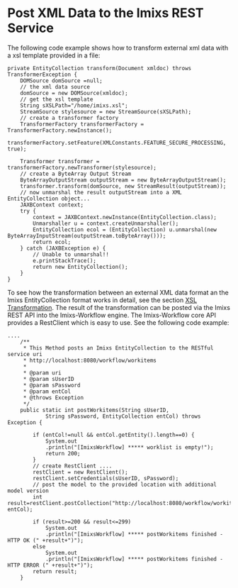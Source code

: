 # Post XML Data to the Imixs REST Service 

The following code example shows how to transform external xml data with a xsl
template provided in a file:

	private EntityCollection transform(Document xmldoc) throws TransformerException {
		DOMSource domSource =null;
		// the xml data source
		domSource = new DOMSource(xmldoc);
		// get the xsl template
		String sXSLPath="/home/imixs.xsl";
		StreamSource stylesource = new StreamSource(sXSLPath);
		// create a transformer factory
		TransformerFactory transformerFactory = TransformerFactory.newInstance();
        transformerFactory.setFeature(XMLConstants.FEATURE_SECURE_PROCESSING, true);

		Transformer transformer = transformerFactory.newTransformer(stylesource);
		// create a ByteArray Output Stream
		ByteArrayOutputStream outputStream = new ByteArrayOutputStream();
		transformer.transform(domSource, new StreamResult(outputStream));
		// now unmarshal the result outputStream into a XML EntityCollection object...
	    JAXBContext context;
		try {
			context = JAXBContext.newInstance(EntityCollection.class);
	        Unmarshaller u = context.createUnmarshaller();
	        EntityCollection ecol = (EntityCollection) u.unmarshal(new ByteArrayInputStream(outputStream.toByteArray()));
	        return ecol;
		} catch (JAXBException e) {
			// Unable to unmarshal!!
			e.printStackTrace();
			return new EntityCollection();
		}
	}
  

To see how the transformation between an external XML data format an the Imixs EntityCollection  format works in detail, see the section [XSL Transformation](./transform_xml.html).
The result of the transformation can be posted via the Imixs REST API into the Imixs-Workflow engine. The Imixs-Workflow core API provides a RestClient which is easy to use. See the following code example:
  
  
	....
		/**
		 * This Method posts an Imixs EntityCollection to the RESTful service uri 
		 * http://localhost:8080/workflow/workitems
		 * 
		 * @param uri
		 * @param sUserID
		 * @param sPassword
		 * @param entCol
		 * @throws Exception
		 */
		public static int postWorkitems(String sUserID,
				String sPassword, EntityCollection entCol) throws Exception {
	
			if (entCol!=null && entCol.getEntity().length==0) {
				System.out
				.println("[ImixsWorkflow] ***** worklist is empty!");
				return 200;
			}
			// create RestClient ....
			restClient = new RestClient();
			restClient.setCredentials(sUserID, sPassword);
			// post the model to the provided location with additional model version
			int result=restClient.postCollection("http://localhost:8080/workflow/workitems", entCol);
			
			if (result>=200 && result<=299)
				System.out
				.println("[ImixsWorkflow] ***** postWorkitems finished - HTTP OK (" +result+")");
			else
				System.out
				.println("[ImixsWorkflow] ***** postWorkitems finished - HTTP ERROR (" +result+")");
			return result;
		}

 
 